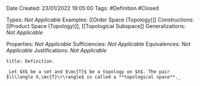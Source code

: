 <br />
<br />

Date Created: 23/01/2022 19:05:00
Tags: #Definition #Closed 

Types: _Not Applicable_
Examples: [[Order Space (Topology)]]
Constructions: [[Product Space (Topology)]], [[Topological Subspace]]
Generalizations: _Not Applicable_

Properties: _Not Applicable_
Sufficiencies: _Not Applicable_
Equivalences: _Not Applicable_
Justifications: _Not Applicable_

``` ad-Definition
title: Definition.

_Let $X$ be a set and $\mc{T}$ be a topology on $X$. The pair $\l\langle X,\mc{T}\r\rangle$ is called a **topological space**._

```
